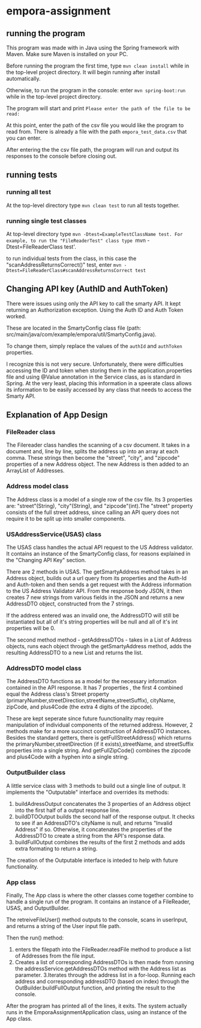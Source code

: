 # empora-assignment
## running the program
This program was made with in Java using the Spring framework with Maven. Make sure Maven is installed on your PC.

Before running the program the first time, type `mvn clean install` while in the top-level project directory. It will begin running after install automatically. 

Otherwise, to run the program in the console: enter `mvn spring-boot:run` while in the top-level project directory. 

The program will start and print
`Please enter the path of the file to be read:`

At this point, enter the path of the csv file you would like the program to read from. 
There is already a file with the path `empora_test_data.csv` that you can enter.

After entering the the csv file path, the program will run and output its responses to the console before closing out.

## running tests
### running all test
At the top-level directory type `mvn clean test` to run all tests together.

### running single test classes
At top-level directory type `mvn -Dtest=ExampleTestClassName test. For example, to run the "FileReaderTest" class
type `mvn -Dtest=FileReaderClass test'.

to run individual tests from the class, in this case the "scanAddressReturnsCorrect()" test, enter `mvn -Dtest=FileReaderClass#scanAddressReturnsCorrect test`

## Changing API key (AuthID and AuthToken)
There were issues using only the API key to call the smarty API. It kept returning an Authorization exception. Using the Auth ID and Auth Token worked. 

These are located in the SmartyConfig class file (path: src/main/java/com/example/empora/util/SmartyConfig.java). 

To change them, simply replace the values of the `authId` and `authToken` properties.

I recognize this is not very secure. Unfortunately, there were difficulties accessing the ID and token when storing them in the application.properties file and using @Value annotation in the Service class, as is standard in Spring. At the very least, placing this information in a speerate class allows its information to be easily accessed by any class that needs to access the Smarty API.

## Explanation of App Design

### FileReader class
The Filereader class handles the scanning of a csv document. It takes in a document and, line by line, splits the address up into an array at each comma. These strings then become the "street", "city", and "zipcode" properties of a new Address object. The new Address is then added to an ArrayList of Addresses.

### Address model class
The Address class is a model of a single row of the csv file. Its 3 properties are: "street"(String), "city"(String), and "zipcode"(int).The "street" property consists of the full street address, since calling an API query does not require it to be split up into smaller components.

### USAddressService(USAS) class
The USAS class handles the actual API request to the US Address validator. It contains an instance of the SmartyConfig class, for reasons explained in the "Changing API Key" section.

There are 2 methods in USAS. The getSmartyAddress method takes in an Address object, builds out a url query from its properties and the Auth-Id and Auth-token and then sends a get request with the Address information to the US Address Validator API. From the response body JSON, it then creates 7 new strings from various fields in the JSON and returns a new AddressDTO object, constructed from the 7 strings.

If the address entered was an invalid one, the AddressDTO will still be instantiated but all of it's string properties will be null and all of it's int properties will be 0.


The second method method - getAddressDTOs - takes in a List of Address objects, runs each object through the getSmartyAddress method, adds the resulting AddressDTO to a new List and returns the list.

### AddressDTO model class

The AddressDTO functions as a model for the necessary information contained in the API response. It has 7 properties , the first 4 combined equal the Address class's Street property (primaryNumber,streetDirection,streetName,streetSuffix), cityName, zipCode, and plus4Code (the extra 4 digits of the zipcode).

These are kept seperate since future fuunctionality may require manipulation of individual components of the returned address. However, 2 methods make for a more succinct construction of AddressDTO instances. Besides the standard getters, there is getFullStreetAddress() which returns the primaryNumber,streetDirection (if it exists),streetName, and streetSuffix properties into a single string.
And getFullZipCode() combines the zipcode and plus4Code with a hyphen into a single string.


### OutputBuilder class
A little service class with 3 methods to build out a single line of output. It implements the "Outputable" interface and overrides its methods:
1. buildAdressOutput concatenates the 3 properties of an Address object into the first half of a output response line.
2. buildDTOOutput builds the second half of the response output. It checks to see if an AddressDTO's cityName is null, and returns "Invalid Address" if so. Otherwise, it concatenates the properties of the AddressDTO to create a string from the API's response data.
3. buildFullOutput combines the results of the first 2 methods and adds extra formating to return a string.

The creation of the Outputable interface is inteded to help with future functionality.

### App class
Finally, The App class is where the other classes come together combine to handle a single run of the program. It contains an instance of a FileReader, USAS, and OutputBuilder.

The retreiveFileUser() method outputs to the console, scans in userInput, and returns a string of the User input file path.

Then the run() method: 
1. enters the filepath into the FileReader.readFile method to produce a list of Addresses from the file input. 
2. Creates a list of corresponding AddressDTOs is then made from running the addressService.getAddressDTOs method with the Address list as parameter.
3.Iterates through the address list in a for-loop. Running each address and corresponding addressDTO (based on index) through the OutBuilder.buildFullOutput function, and printing the result to the console.

After the program has printed all of the lines, it exits. The system actually runs in the EmporaAssignmentApplication class, using an instance of the App class.


